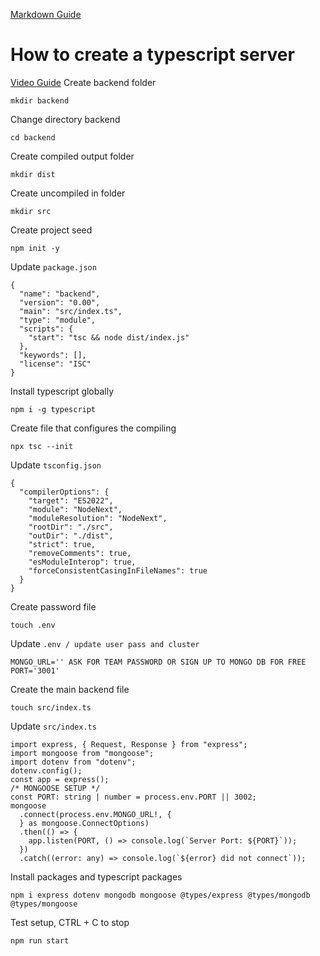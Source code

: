[Markdown Guide](https://markdown-it.github.io/)

# How to create a typescript server
[Video Guide](https://www.youtube.com/watch?v=HvxYkugp55A)
Create backend folder
```
mkdir backend
```

Change directory backend
```
cd backend
```

Create compiled output folder
```
mkdir dist
```

Create uncompiled in folder
```
mkdir src
```

Create project seed
```
npm init -y
```

Update `package.json`
```
{
  "name": "backend",
  "version": "0.00",
  "main": "src/index.ts",
  "type": "module",
  "scripts": {
    "start": "tsc && node dist/index.js"
  },
  "keywords": [],
  "license": "ISC"
}
```

Install typescript globally
```
npm i -g typescript
```

Create file that configures the compiling
```
npx tsc --init
```
  

Update `tsconfig.json`
```
{
  "compilerOptions": {
    "target": "ES2022",
    "module": "NodeNext",
    "moduleResolution": "NodeNext",
    "rootDir": "./src",
    "outDir": "./dist",
    "strict": true,
    "removeComments": true,
    "esModuleInterop": true,
    "forceConsistentCasingInFileNames": true
  }
}
```

Create password file
```
touch .env
```

Update `.env / update user pass and cluster`
```
MONGO_URL='' ASK FOR TEAM PASSWORD OR SIGN UP TO MONGO DB FOR FREE
PORT='3001'
```

Create the main backend file
```
touch src/index.ts
```

Update `src/index.ts`
```
import express, { Request, Response } from "express";
import mongoose from "mongoose";
import dotenv from "dotenv";
dotenv.config();
const app = express();
/* MONGOOSE SETUP */
const PORT: string | number = process.env.PORT || 3002;
mongoose
  .connect(process.env.MONGO_URL!, {
  } as mongoose.ConnectOptions)
  .then(() => {
    app.listen(PORT, () => console.log(`Server Port: ${PORT}`));
  })
  .catch((error: any) => console.log(`${error} did not connect`));
```

Install packages and typescript packages
```
npm i express dotenv mongodb mongoose @types/express @types/mongodb @types/mongoose
```

Test setup, CTRL + C to stop
```
npm run start
```
